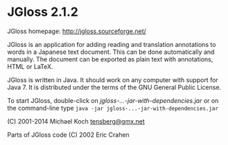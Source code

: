 JGloss 2.1.2
============

JGloss homepage: http://jgloss.sourceforge.net/

JGloss is an application for adding reading and translation annotations to
words in a Japanese text document. This can be done automatically and manually.
The document can be exported as plain text with annotations, HTML or LaTeX.

JGloss is written in Java. It should work on any computer with support for
Java 7. It is distributed under the terms of the GNU General Public License.

To start JGloss, double-click on _jgloss-...-jar-with-dependencies.jar_ or
on the command-line type
`java -jar jgloss-...-jar-with-dependencies.jar`

(C) 2001-2014 Michael Koch <tensberg@gmx.net>

Parts of JGloss code (C) 2002 Eric Crahen
